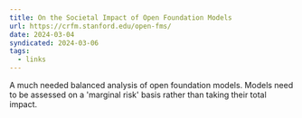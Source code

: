 ```yaml
---
title: On the Societal Impact of Open Foundation Models
url: https://crfm.stanford.edu/open-fms/
date: 2024-03-04
syndicated: 2024-03-06
tags:
  - links
---
```


A much needed balanced analysis of open foundation models. Models need to be assessed on a 'marginal risk' basis rather than taking their total impact.
